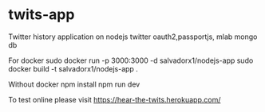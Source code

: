 # twits-app
Twitter history application on nodejs twitter oauth2,passportjs, mlab mongo db

For docker
sudo docker run -p 3000:3000 -d salvadorx1/nodejs-app
sudo docker build -t salvadorx1/nodejs-app .

Without docker
npm install
npm run dev

To test online please visit
https://hear-the-twits.herokuapp.com/
